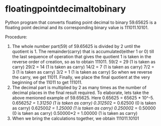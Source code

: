 # floatingpointdecimaltobinary
Python program that converts floating point decimal to binary
59.65625 is a floating point decimal and its corresponding binary value is 111011.10101. 

Procedure:
1. The whole number part(59) of 59.65625 is divided by 2 until the quotient is 1. The remainder(carry) that is accumulated(either 1 or 0) till the last sequence of operation that gives the quotient 1 is taken in the reverse order of creation, so as to obtain 111011. 
59/2 = 29 (1 is taken as carry)
29/2 = 14 (1 is taken as carry)
14/2 = 7 (1 is taken as carry)
7/2 = 3 (1 is taken as carry)
3/2 = 1 (1 is taken as carry)
So when we reverse the carry, we get 11011. Finally, we place the final quotient at the very beginning of the 11011 to get 111011.
2. The decimal part is multiplied by 2 as many times as the number of decimal places in the final result required. To elaborate, lets take the above menioned example of 59.65625. Here 0.65625 = 65625 * 10^-5. 
0.65625*2 = 1.31250 (1 is taken as carry)
0.31250*2 = 0.62500 (0 is taken as carry)
0.62500*2 = 1.25000 (1 is taken as carry)
0.25000*2 = 0.50000 (0 is taken as carry)
0.50000*2 = 1.00000 (1 is taken as carry)
3. When we bring the calculations together, we obtain 111011.10101
